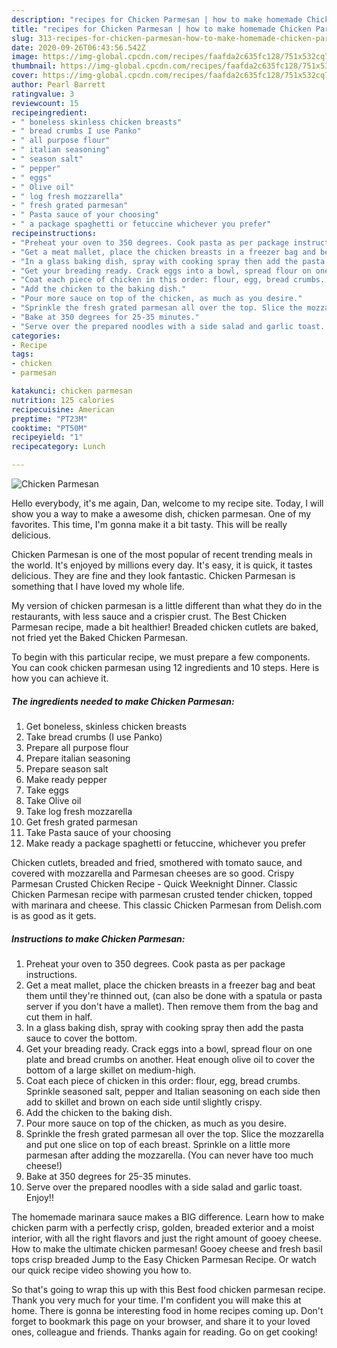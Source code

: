 ```yaml
---
description: "recipes for Chicken Parmesan | how to make homemade Chicken Parmesan"
title: "recipes for Chicken Parmesan | how to make homemade Chicken Parmesan"
slug: 313-recipes-for-chicken-parmesan-how-to-make-homemade-chicken-parmesan
date: 2020-09-26T06:43:56.542Z
image: https://img-global.cpcdn.com/recipes/faafda2c635fc128/751x532cq70/chicken-parmesan-recipe-main-photo.jpg
thumbnail: https://img-global.cpcdn.com/recipes/faafda2c635fc128/751x532cq70/chicken-parmesan-recipe-main-photo.jpg
cover: https://img-global.cpcdn.com/recipes/faafda2c635fc128/751x532cq70/chicken-parmesan-recipe-main-photo.jpg
author: Pearl Barrett
ratingvalue: 3
reviewcount: 15
recipeingredient:
- " boneless skinless chicken breasts"
- " bread crumbs I use Panko"
- " all purpose flour"
- " italian seasoning"
- " season salt"
- " pepper"
- " eggs"
- " Olive oil"
- " log fresh mozzarella"
- " fresh grated parmesan"
- " Pasta sauce of your choosing"
- " a package spaghetti or fetuccine whichever you prefer"
recipeinstructions:
- "Preheat your oven to 350 degrees. Cook pasta as per package instructions."
- "Get a meat mallet, place the chicken breasts in a freezer bag and beat them until they&#39;re thinned out, (can also be done with a spatula or pasta server if you don&#39;t have a mallet). Then remove them from the bag and cut them in half."
- "In a glass baking dish, spray with cooking spray then add the pasta sauce to cover the bottom."
- "Get your breading ready. Crack eggs into a bowl, spread flour on one plate and bread crumbs on another. Heat enough olive oil to cover the bottom of a large skillet on medium-high."
- "Coat each piece of chicken in this order: flour, egg, bread crumbs. Sprinkle seasoned salt, pepper and Italian seasoning on each side then add to skillet and brown on each side until slightly crispy."
- "Add the chicken to the baking dish."
- "Pour more sauce on top of the chicken, as much as you desire."
- "Sprinkle the fresh grated parmesan all over the top. Slice the mozzarella and put one slice on top of each breast. Sprinkle on a little more parmesan after adding the mozzarella. (You can never have too much cheese!)"
- "Bake at 350 degrees for 25-35 minutes."
- "Serve over the prepared noodles with a side salad and garlic toast. Enjoy!!"
categories:
- Recipe
tags:
- chicken
- parmesan

katakunci: chicken parmesan 
nutrition: 125 calories
recipecuisine: American
preptime: "PT23M"
cooktime: "PT50M"
recipeyield: "1"
recipecategory: Lunch

---
```



![Chicken Parmesan](https://img-global.cpcdn.com/recipes/faafda2c635fc128/751x532cq70/chicken-parmesan-recipe-main-photo.jpg)

Hello everybody, it's me again, Dan, welcome to my recipe site. Today, I will show you a way to make a awesome dish, chicken parmesan. One of my favorites. This time, I'm gonna make it a bit tasty. This will be really delicious.

Chicken Parmesan is one of the most popular of recent trending meals in the world. It's enjoyed by millions every day. It's easy, it is quick, it tastes delicious. They are fine and they look fantastic. Chicken Parmesan is something that I have loved my whole life.

My version of chicken parmesan is a little different than what they do in the restaurants, with less sauce and a crispier crust. The Best Chicken Parmesan recipe, made a bit healthier! Breaded chicken cutlets are baked, not fried yet the Baked Chicken Parmesan.


To begin with this particular recipe, we must prepare a few components. You can cook chicken parmesan using 12 ingredients and 10 steps. Here is how you can achieve it.

<!--inarticleads1-->

##### The ingredients needed to make Chicken Parmesan:

1. Get  boneless, skinless chicken breasts
1. Take  bread crumbs (I use Panko)
1. Prepare  all purpose flour
1. Prepare  italian seasoning
1. Prepare  season salt
1. Make ready  pepper
1. Take  eggs
1. Take  Olive oil
1. Take  log fresh mozzarella
1. Get  fresh grated parmesan
1. Take  Pasta sauce of your choosing
1. Make ready  a package spaghetti or fetuccine, whichever you prefer


Chicken cutlets, breaded and fried, smothered with tomato sauce, and covered with mozzarella and Parmesan cheeses are so good. Crispy Parmesan Crusted Chicken Recipe - Quick Weeknight Dinner. Classic Chicken Parmesan recipe with parmesan crusted tender chicken, topped with marinara and cheese. This classic Chicken Parmesan from Delish.com is as good as it gets. 

<!--inarticleads2-->

##### Instructions to make Chicken Parmesan:

1. Preheat your oven to 350 degrees. Cook pasta as per package instructions.
1. Get a meat mallet, place the chicken breasts in a freezer bag and beat them until they&#39;re thinned out, (can also be done with a spatula or pasta server if you don&#39;t have a mallet). Then remove them from the bag and cut them in half.
1. In a glass baking dish, spray with cooking spray then add the pasta sauce to cover the bottom.
1. Get your breading ready. Crack eggs into a bowl, spread flour on one plate and bread crumbs on another. Heat enough olive oil to cover the bottom of a large skillet on medium-high.
1. Coat each piece of chicken in this order: flour, egg, bread crumbs. Sprinkle seasoned salt, pepper and Italian seasoning on each side then add to skillet and brown on each side until slightly crispy.
1. Add the chicken to the baking dish.
1. Pour more sauce on top of the chicken, as much as you desire.
1. Sprinkle the fresh grated parmesan all over the top. Slice the mozzarella and put one slice on top of each breast. Sprinkle on a little more parmesan after adding the mozzarella. (You can never have too much cheese!)
1. Bake at 350 degrees for 25-35 minutes.
1. Serve over the prepared noodles with a side salad and garlic toast. Enjoy!!


The homemade marinara sauce makes a BIG difference. Learn how to make chicken parm with a perfectly crisp, golden, breaded exterior and a moist interior, with all the right flavors and just the right amount of gooey cheese. How to make the ultimate chicken parmesan! Gooey cheese and fresh basil tops crisp breaded Jump to the Easy Chicken Parmesan Recipe. Or watch our quick recipe video showing you how to. 

So that's going to wrap this up with this Best food chicken parmesan recipe. Thank you very much for your time. I'm confident you will make this at home. There is gonna be interesting food in home recipes coming up. Don't forget to bookmark this page on your browser, and share it to your loved ones, colleague and friends. Thanks again for reading. Go on get cooking!
